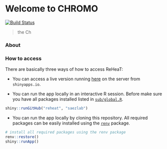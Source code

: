 
<!-- README.md is generated from README.Rmd. Please edit that file -->

# Welcome to CHROMO

<!-- badges: start -->

[![Build
Status](https://travis-ci.com/saezlab/reheat.svg?branch=master)](https://travis-ci.com/saezlab/reheat)
<!-- badges: end -->

> the Ch

### About

### How to access

There are basically three ways of how to access ReHeaT:

  - You can access a live version running
    [here](https://saezlab.shinyapps.io/reheat/) on the server from
    `shinyapps.io`.

  - You can run the app locally in an interactive R session. Before make
    sure you have all packages installed listed in
    [`sub/global.R`](https://github.com/saezlab/reheat/blob/master/sub/global.R).

<!-- end list -->

``` r
shiny::runGitHub("reheat", "saezlab")
```

  - You can run the app locally by cloning this repository. All required
    packages can be easily installed using the
    [`renv`](https://rstudio.github.io/renv/index.html) package.

<!-- end list -->

``` r
# install all required packages using the renv package
renv::restore()
shiny::runApp()
```
